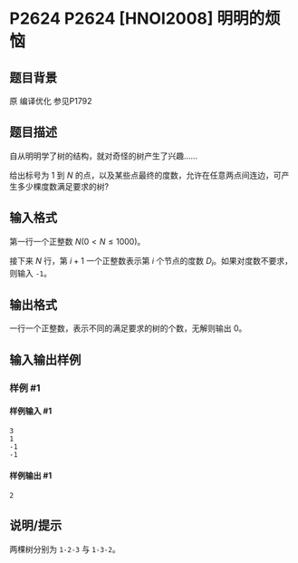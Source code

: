 # P2624 P2624 [HNOI2008] 明明的烦恼

## 题目背景

原 编译优化 参见P1792

## 题目描述

自从明明学了树的结构，就对奇怪的树产生了兴趣……

给出标号为 $1$ 到 $N$ 的点，以及某些点最终的度数，允许在任意两点间连边，可产生多少棵度数满足要求的树?

## 输入格式

第一行一个正整数 $N(0< N\le 1000)$。

接下来 $N$ 行，第 $i+1$ 一个正整数表示第 $i$ 个节点的度数 $D_i$。如果对度数不要求，则输入 `-1`。

## 输出格式

一行一个正整数，表示不同的满足要求的树的个数，无解则输出 $0$。

## 输入输出样例

### 样例 #1

#### 样例输入 #1

```
3
1
-1
-1
```

#### 样例输出 #1

```
2
```

## 说明/提示

两棵树分别为 `1-2-3` 与 `1-3-2`。
